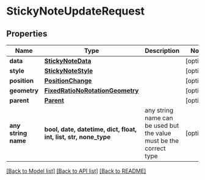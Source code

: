 # StickyNoteUpdateRequest


## Properties
Name | Type | Description | Notes
------------ | ------------- | ------------- | -------------
**data** | [**StickyNoteData**](StickyNoteData.md) |  | [optional] 
**style** | [**StickyNoteStyle**](StickyNoteStyle.md) |  | [optional] 
**position** | [**PositionChange**](PositionChange.md) |  | [optional] 
**geometry** | [**FixedRatioNoRotationGeometry**](FixedRatioNoRotationGeometry.md) |  | [optional] 
**parent** | [**Parent**](Parent.md) |  | [optional] 
**any string name** | **bool, date, datetime, dict, float, int, list, str, none_type** | any string name can be used but the value must be the correct type | [optional]

[[Back to Model list]](../README.md#documentation-for-models) [[Back to API list]](../README.md#documentation-for-api-endpoints) [[Back to README]](../README.md)


